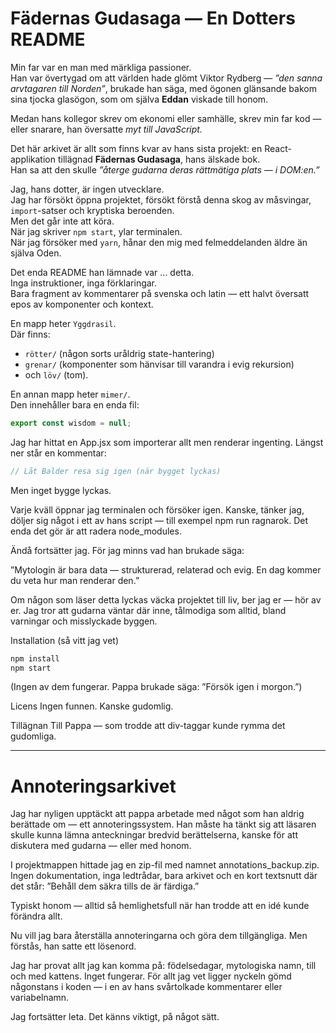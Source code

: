# Fädernas Gudasaga — En Dotters README

Min far var en man med märkliga passioner.  
Han var övertygad om att världen hade glömt Viktor Rydberg — *”den sanna arvtagaren till Norden”*, brukade han säga, med ögonen glänsande bakom sina tjocka glasögon, som om själva **Eddan** viskade till honom.

Medan hans kollegor skrev om ekonomi eller samhälle, skrev min far kod — eller snarare, han översatte *myt till JavaScript.*

Det här arkivet är allt som finns kvar av hans sista projekt: en React-applikation tillägnad **Fädernas Gudasaga**, hans älskade bok.  
Han sa att den skulle *”återge gudarna deras rättmätiga plats — i DOM:en.”*

Jag, hans dotter, är ingen utvecklare.  
Jag har försökt öppna projektet, försökt förstå denna skog av måsvingar, `import`-satser och kryptiska beroenden.  
Men det går inte att köra.  
När jag skriver `npm start`, ylar terminalen.  
När jag försöker med `yarn`, hånar den mig med felmeddelanden äldre än själva Oden.

Det enda README han lämnade var ... detta.  
Inga instruktioner, inga förklaringar.  
Bara fragment av kommentarer på svenska och latin — ett halvt översatt epos av komponenter och kontext.  

En mapp heter `Yggdrasil`.  
Där finns:  
- `rötter/` (någon sorts uråldrig state-hantering)  
- `grenar/` (komponenter som hänvisar till varandra i evig rekursion)  
- och `löv/` (tom).  

En annan mapp heter `mimer/`.  
Den innehåller bara en enda fil:

```js
export const wisdom = null;
```

Jag har hittat en App.jsx som importerar allt men renderar ingenting.
Längst ner står en kommentar:

```js
// Låt Balder resa sig igen (när bygget lyckas)
```

Men inget bygge lyckas.

Varje kväll öppnar jag terminalen och försöker igen.
Kanske, tänker jag, döljer sig något i ett av hans script — till exempel npm run ragnarok.
Det enda det gör är att radera node_modules.

Ändå fortsätter jag.
För jag minns vad han brukade säga:

”Mytologin är bara data — strukturerad, relaterad och evig.
En dag kommer du veta hur man renderar den.”

Om någon som läser detta lyckas väcka projektet till liv, ber jag er — hör av er.
Jag tror att gudarna väntar där inne, tålmodiga som alltid, bland varningar och misslyckade byggen.

Installation (så vitt jag vet)
```bash
npm install
npm start
```

(Ingen av dem fungerar. Pappa brukade säga: ”Försök igen i morgon.”)

Licens
Ingen funnen. Kanske gudomlig.

Tillägnan
Till Pappa — som trodde att div-taggar kunde rymma det gudomliga.

--------------------

# Annoteringsarkivet

Jag har nyligen upptäckt att pappa arbetade med något som han aldrig berättade om — ett annoteringssystem.
Han måste ha tänkt sig att läsaren skulle kunna lämna anteckningar bredvid berättelserna, kanske för att diskutera med gudarna — eller med honom.

I projektmappen hittade jag en zip-fil med namnet annotations_backup.zip.
Ingen dokumentation, inga ledtrådar, bara arkivet och en kort textsnutt där det står: ”Behåll dem säkra tills de är färdiga.”

Typiskt honom — alltid så hemlighetsfull när han trodde att en idé kunde förändra allt.

Nu vill jag bara återställa annoteringarna och göra dem tillgängliga.
Men förstås, han satte ett lösenord.

Jag har provat allt jag kan komma på: födelsedagar, mytologiska namn, till och med kattens. Inget fungerar.
För allt jag vet ligger nyckeln gömd någonstans i koden — i en av hans svårtolkade kommentarer eller variabelnamn.

Jag fortsätter leta. Det känns viktigt, på något sätt.
